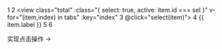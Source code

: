1 <view class="wrap">
2 <view class="total" :class="{ select: true, active: item.id === sel }" v-for="(item,index) in tabs" :key="index"
3 @click="select(item)">
4 {{ item.label }}
5 </view>
6 </view>


实现点击操作  ->
